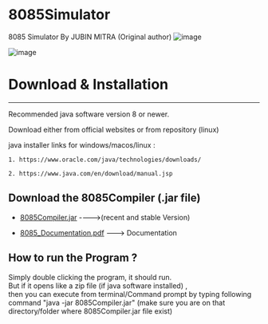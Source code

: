# 8085Simulator
8085 Simulator By JUBIN MITRA (Original author)
![image](https://github.com/ankitdhuria/8085sim-java/assets/79005349/6bc505ae-c55f-4878-a746-5afc0ffc424a)


![image](https://github.com/ankitdhuria/8085sim-java/assets/79005349/64c76eec-8265-4252-be5b-2e030cc09d14)

# Download & Installation 
--------------------------
Recommended java software version 8 or newer.

Download either from official websites or from repository (linux)


java installer links for windows/macos/linux :

    1. https://www.oracle.com/java/technologies/downloads/
                                           
    2. https://www.java.com/en/download/manual.jsp




Download the 8085Compiler (.jar file)
--------------------------------------
* [8085Compiler.jar](https://github.com/8085simulator/8085simulator/raw/master/dist/8085Compiler.jar) ---->(recent and stable Version)

* [8085_Documentation.pdf](https://github.com/8085simulator/8085simulator/raw/master/8085_Documentation_latex/8085_Documentation.pdf) ---> Documentation



How to run the Program ?
------------------------
Simply double clicking the program, it should run.     
But if it opens like a zip file (if java software installed) ,     
then you can execute from terminal/Command prompt by typing following command "java -jar 8085Compiler.jar" (make sure you are on that directory/folder where 8085Compiler.jar file exist)
